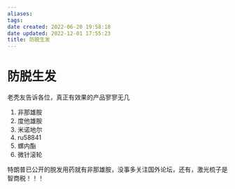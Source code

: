```yaml
---
aliases: 
tags: 
date created: 2022-06-20 19:58:18
date updated: 2022-12-01 17:55:23
title: 防脱生发
---
```


# 防脱生发

老秃友告诉各位，真正有效果的产品寥寥无几

1. 非那雄胺
2. 度他雄胺
3. 米诺地尔
4. ru58841
5. 螺内酯
6. 微针滚轮

特朗普已公开的脱发用药就有非那雄胺，没事多关注国外论坛，还有，激光梳子是智商税！！！
